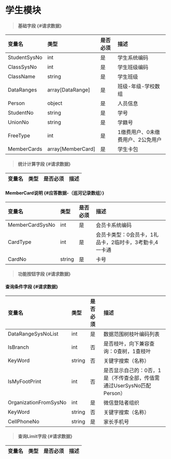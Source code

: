 # 学生模块

> #### 基础字段 {#请求数据}

| 变量名 | 类型 | 是否必须 | 描述 |
| :--- | :--- | :--- | :--- |
| StudentSysNo | int | 是 |学生系统编码 |
| ClassSysNo | int | 是 | 学生班级编码 |
| ClassName| string| 是 | 学生班级 |
| DataRanges| array[DataRange]| 是 | 班级-年级-学校数组 |
| Person | object | 是 | 人员信息 |
| StudentNo| string| 是 | 学号 |
| UnionNo| string| 是 | 学籍号 |
| FreeType| int | 是 |1缴费用户、0未缴费用户、2公免用户 |
| MemberCards| array[MemberCard]| 是 |学生卡包 |


> #### 统计计算字段 {#请求数据}

| 变量名 | 类型 | 是否必须 | 描述 |
| :--- | :--- | :--- | :--- |

#### MemberCard说明 {#应答数据-（巡河记录数组）}

| 变量名 | 类型 | 是否必须 | 描述 |
| :--- | :--- | :--- | :--- |
| MemberCardSysNo | int | 是 | 会员卡系统编码 |
| CardType | int | 是 | 会员卡类型：0会员卡，1礼品卡，2临时卡，3考勤卡,4一卡通 |
| CardNo | string | 是 | 卡号 |


> #### 功能按钮字段 {#请求数据}

#### 查询条件字段 {#请求数据}

| 变量名 | 类型 | 是否必须 | 描述 |
| :--- | :--- | :--- | :--- |
| DataRangeSysNoList | int | 是 | 数据范围树枝叶编码列表 |
| IsBranch | int | 否 | 是否枝叶，向下兼容查询：0查树，1查枝叶 |
| KeyWord | string | 否 | 关键字搜索（名称） |
| IsMyFootPrint | int | 否 | 是否显示自己的：0否，1是（不传查全部，传值需通过UserSysNo匹配Person） |
| OrganizationFromSysNo| int | 是 | 微信登陆者组织 |
| KeyWord | string | 否 | 关键字搜索（名称） |
| CellPhoneNo| string | 是 | 家长手机号 |


> #### 查询Limit字段 {#请求数据}

| 变量名 | 类型 | 是否必须 | 描述 |
| :--- | :--- | :--- | :--- |



